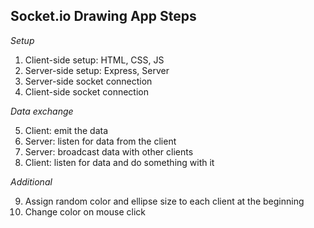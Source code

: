 ## Socket.io Drawing App Steps

*Setup*
1. Client-side setup: HTML, CSS, JS
2. Server-side setup: Express, Server
3. Server-side socket connection
4. Client-side socket connection

*Data exchange*

5. Client: emit the data
6. Server: listen for data from the client
7. Server: broadcast data with other clients
8. Client: listen for data and do something with it

*Additional* 

9. Assign random color and ellipse size to each client at the beginning
10. Change color on mouse click
